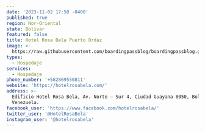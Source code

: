 ```yaml
---
date: '2023-11-02 17:50 -0400'
published: true
region: Nor-Oriental
state: Bolívar
featured: false
title: Hotel Rosa Bela Puerto Ordaz
image: >-
  https://raw.githubusercontent.com/boardingpassblog/boardingpassblog.github.io/main/assets/images/hotelrosabela%20directorio.jpg
types:
  - Hospedaje
services:
  - Hospedaje
phone_number: '+582869550811'
website: 'https://hotelrosabela.com/'
address: >-
  Edificio Hotel Rosa Bela, Av. Norte – Sur 4, Ciudad Guayana 8050, Bolívar,
  Venezuela.
facebook_user: 'https://www.facebook.com/hotelrosabela/'
twitter_user: '@HotelRosaBela'
instagram_user: '@hotelrosabela'
---
```



